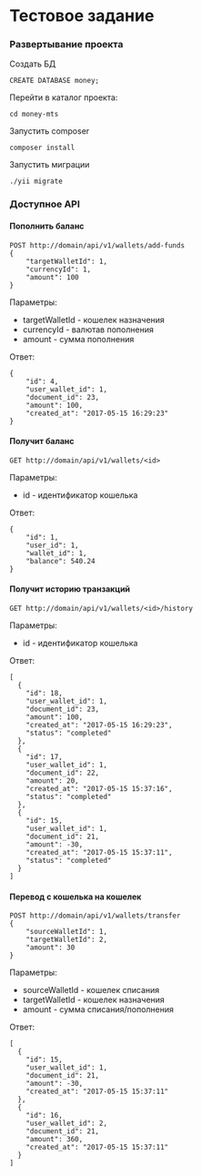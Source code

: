 Тестовое задание
============================

### Развертывание проекта

Создать БД

~~~
CREATE DATABASE money;
~~~

Перейти в каталог проекта:

~~~
cd money-mts
~~~

Запустить composer

~~~
composer install
~~~

Запустить миграции

~~~
./yii migrate
~~~

### Доступное API

#### Пополнить баланс

~~~
POST http://domain/api/v1/wallets/add-funds
{
    "targetWalletId": 1,
    "currencyId": 1,
    "amount": 100
}
~~~
Параметры:
* targetWalletId - кошелек назначения
* currencyId - валютав пополнения
* amount - сумма пополнения

Ответ:

~~~
{
    "id": 4,
    "user_wallet_id": 1,
    "document_id": 23,
    "amount": 100,
    "created_at": "2017-05-15 16:29:23"
}
~~~

#### Получит баланс

~~~
GET http://domain/api/v1/wallets/<id>
~~~
Параметры:
* id - идентификатор кошелька

Ответ:

~~~
{
    "id": 1,
    "user_id": 1,
    "wallet_id": 1,
    "balance": 540.24
}
~~~

#### Получит историю транзакций

~~~
GET http://domain/api/v1/wallets/<id>/history
~~~
Параметры:
* id - идентификатор кошелька

Ответ:

~~~
[
  {
    "id": 18,
    "user_wallet_id": 1,
    "document_id": 23,
    "amount": 100,
    "created_at": "2017-05-15 16:29:23",
    "status": "completed"
  },
  {
    "id": 17,
    "user_wallet_id": 1,
    "document_id": 22,
    "amount": 20,
    "created_at": "2017-05-15 15:37:16",
    "status": "completed"
  },
  {
    "id": 15,
    "user_wallet_id": 1,
    "document_id": 21,
    "amount": -30,
    "created_at": "2017-05-15 15:37:11",
    "status": "completed"
  }
]
~~~

#### Перевод с кошелька на кошелек

~~~
POST http://domain/api/v1/wallets/transfer
{
    "sourceWalletId": 1,
    "targetWalletId": 2,
    "amount": 30
}
~~~
Параметры:
* sourceWalletId - кошелек списания
* targetWalletId - кошелек назначения
* amount - сумма списания/пополнения

Ответ:

~~~
[
  {
    "id": 15,
    "user_wallet_id": 1,
    "document_id": 21,
    "amount": -30,
    "created_at": "2017-05-15 15:37:11"
  },
  {
    "id": 16,
    "user_wallet_id": 2,
    "document_id": 21,
    "amount": 360,
    "created_at": "2017-05-15 15:37:11"
  }
]
~~~
